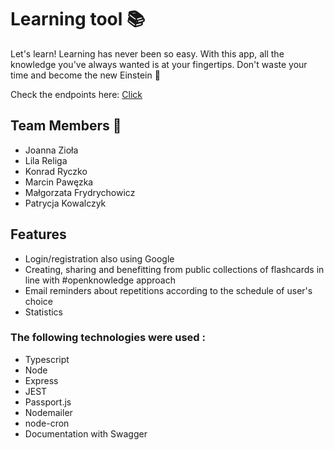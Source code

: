 # Learning tool 📚

Let's learn! Learning has never been so easy. With this app, all the knowledge you've always wanted is at your fingertips. Don't waste your time and become the new Einstein 🍎


Check the endpoints here: [Click](https://learning-tool-prod-app.herokuapp.com/)

## Team Members :muscle:

- Joanna Zioła
- Lila Religa
- Konrad Ryczko
- Marcin Pawęzka
- Małgorzata Frydrychowicz
- Patrycja Kowalczyk 

## Features

- Login/registration also using Google
- Creating, sharing and benefitting from public collections of flashcards in line with #openknowledge approach
- Email reminders about repetitions according to the schedule of user's choice
- Statistics

### The following technologies were used :

- Typescript
- Node
- Express
- JEST
- Passport.js
- Nodemailer
- node-cron
- Documentation with Swagger
